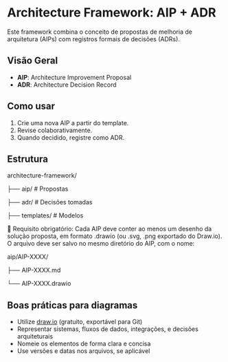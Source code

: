 # Architecture Framework: AIP + ADR

Este framework combina o conceito de propostas de melhoria de arquitetura (AIPs) com registros formais de decisões (ADRs).

## Visão Geral

- **AIP**: Architecture Improvement Proposal
- **ADR**: Architecture Decision Record

## Como usar

1. Crie uma nova AIP a partir do template.
2. Revise colaborativamente.
3. Quando decidido, registre como ADR.

## Estrutura

architecture-framework/

├── aip/ # Propostas

├── adr/ # Decisões tomadas

├── templates/ # Modelos

🔶 Requisito obrigatório:
Cada AIP deve conter ao menos um desenho da solução proposta, em formato .drawio (ou .svg, .png exportado do Draw.io).
O arquivo deve ser salvo no mesmo diretório do AIP, com o nome:

aip/AIP-XXXX/

├── AIP-XXXX.md

└── AIP-XXXX.drawio


## Boas práticas para diagramas

- Utilize [draw.io](https://draw.io/) (gratuito, exportável para Git)
- Representar sistemas, fluxos de dados, integrações, e decisões arquiteturais
- Nomeie os elementos de forma clara e concisa
- Use versões e datas nos arquivos, se aplicável

